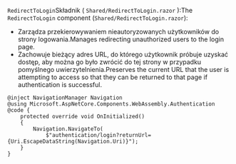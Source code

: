 <span data-ttu-id="ba8b3-101">`RedirectToLogin`Składnik ( `Shared/RedirectToLogin.razor` ):</span><span class="sxs-lookup"><span data-stu-id="ba8b3-101">The `RedirectToLogin` component (`Shared/RedirectToLogin.razor`):</span></span>

* <span data-ttu-id="ba8b3-102">Zarządza przekierowywaniem nieautoryzowanych użytkowników do strony logowania.</span><span class="sxs-lookup"><span data-stu-id="ba8b3-102">Manages redirecting unauthorized users to the login page.</span></span>
* <span data-ttu-id="ba8b3-103">Zachowuje bieżący adres URL, do którego użytkownik próbuje uzyskać dostęp, aby można go było zwrócić do tej strony w przypadku pomyślnego uwierzytelnienia.</span><span class="sxs-lookup"><span data-stu-id="ba8b3-103">Preserves the current URL that the user is attempting to access so that they can be returned to that page if authentication is successful.</span></span>

```razor
@inject NavigationManager Navigation
@using Microsoft.AspNetCore.Components.WebAssembly.Authentication
@code {
    protected override void OnInitialized()
    {
        Navigation.NavigateTo(
            $"authentication/login?returnUrl={Uri.EscapeDataString(Navigation.Uri)}");
    }
}
```
